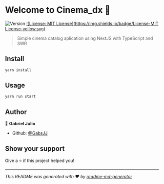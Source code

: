 # Welcome to Cinema_dx 👋
![Version](https://img.shields.io/badge/version-0.1.0-blue.svg?cacheSeconds=2592000)
[![License: MIT License](https://img.shields.io/badge/License-MIT License-yellow.svg)](#)

> Simple cinema catalog aplication using NextJS with TypeScript and SWR

## Install

```sh
yarn install
```

## Usage

```sh
yarn run start
```

## Author

👤 **Gabriel Julio**

* Github: [@GabsJJ](https://github.com/GabsJJ)

## Show your support

Give a ⭐️ if this project helped you!


***
_This README was generated with ❤️ by [readme-md-generator](https://github.com/kefranabg/readme-md-generator)_

